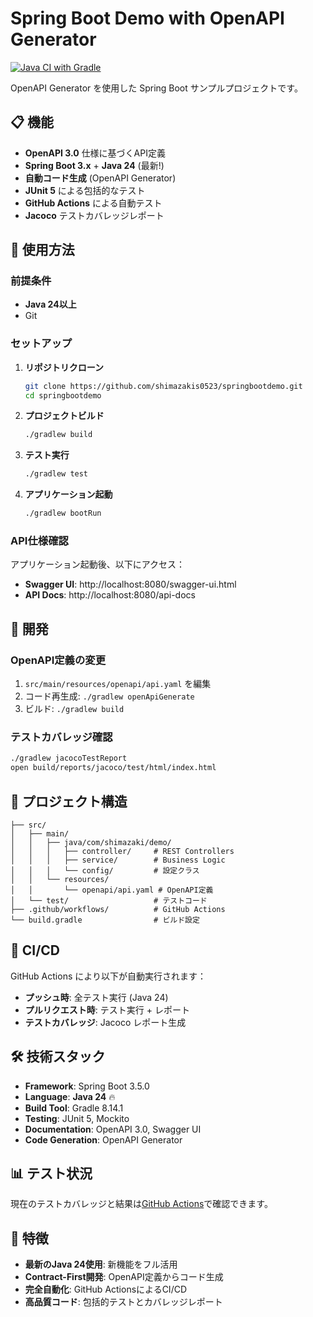 # Spring Boot Demo with OpenAPI Generator

[![Java CI with Gradle](https://github.com/shimazakis0523/springbootdemo/actions/workflows/test.yml/badge.svg)](https://github.com/shimazakis0523/springbootdemo/actions/workflows/test.yml)

OpenAPI Generator を使用した Spring Boot サンプルプロジェクトです。

## 📋 機能

- **OpenAPI 3.0** 仕様に基づくAPI定義
- **Spring Boot 3.x** + **Java 24** (最新!)
- **自動コード生成** (OpenAPI Generator)
- **JUnit 5** による包括的なテスト
- **GitHub Actions** による自動テスト
- **Jacoco** テストカバレッジレポート

## 🚀 使用方法

### 前提条件
- **Java 24以上**
- Git

### セットアップ

1. **リポジトリクローン**
   ```bash
   git clone https://github.com/shimazakis0523/springbootdemo.git
   cd springbootdemo
   ```

2. **プロジェクトビルド**
   ```bash
   ./gradlew build
   ```

3. **テスト実行**
   ```bash
   ./gradlew test
   ```

4. **アプリケーション起動**
   ```bash
   ./gradlew bootRun
   ```

### API仕様確認

アプリケーション起動後、以下にアクセス：
- **Swagger UI**: http://localhost:8080/swagger-ui.html
- **API Docs**: http://localhost:8080/api-docs

## 🔧 開発

### OpenAPI定義の変更

1. `src/main/resources/openapi/api.yaml` を編集
2. コード再生成: `./gradlew openApiGenerate`
3. ビルド: `./gradlew build`

### テストカバレッジ確認

```bash
./gradlew jacocoTestReport
open build/reports/jacoco/test/html/index.html
```

## 📁 プロジェクト構造

```
├── src/
│   ├── main/
│   │   ├── java/com/shimazaki/demo/
│   │   │   ├── controller/     # REST Controllers
│   │   │   ├── service/        # Business Logic
│   │   │   └── config/         # 設定クラス
│   │   └── resources/
│   │       └── openapi/api.yaml # OpenAPI定義
│   └── test/                   # テストコード
├── .github/workflows/          # GitHub Actions
└── build.gradle                # ビルド設定
```

## 🔄 CI/CD

GitHub Actions により以下が自動実行されます：

- **プッシュ時**: 全テスト実行 (Java 24)
- **プルリクエスト時**: テスト実行 + レポート
- **テストカバレッジ**: Jacoco レポート生成

## 🛠️ 技術スタック

- **Framework**: Spring Boot 3.5.0
- **Language**: **Java 24** 🔥
- **Build Tool**: Gradle 8.14.1
- **Testing**: JUnit 5, Mockito
- **Documentation**: OpenAPI 3.0, Swagger UI
- **Code Generation**: OpenAPI Generator

## 📊 テスト状況

現在のテストカバレッジと結果は[GitHub Actions](https://github.com/shimazakis0523/springbootdemo/actions)で確認できます。

## 🎯 特徴

- **最新のJava 24使用**: 新機能をフル活用
- **Contract-First開発**: OpenAPI定義からコード生成
- **完全自動化**: GitHub ActionsによるCI/CD
- **高品質コード**: 包括的テストとカバレッジレポート
